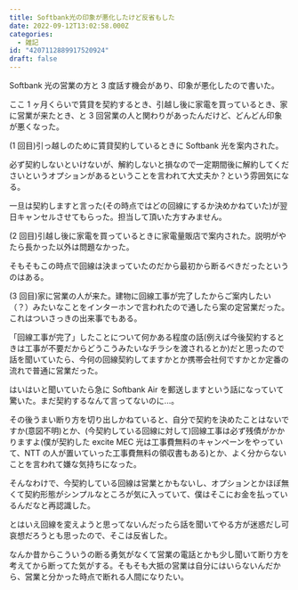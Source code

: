 ```yaml
---
title: Softbank光の印象が悪化したけど反省もした
date: 2022-09-12T13:02:58.000Z
categories:
  - 雑記
id: "4207112889917520924"
draft: false
---
```


Softbank 光の営業の方と 3 度話す機会があり、印象が悪化したので書いた。

<!-- more -->

ここ 1 ヶ月くらいで賃貸を契約するとき、引越し後に家電を買っているとき、家に営業が来たとき、と 3 回営業の人と関わりがあったんだけど、どんどん印象が悪くなった。

(1 回目)引っ越しのために賃貸契約しているときに Softbank 光を案内された。

必ず契約しないといけないが、解約しないと損なので一定期間後に解約してくださいというオプションがあるということを言われて大丈夫か？という雰囲気になる。

一旦は契約しますと言った(その時点ではどの回線にするか決めかねていた)が翌日キャンセルさせてもらった。担当して頂いた方すみません。

(2 回目)引越し後に家電を買っているときに家電量販店で案内された。説明がやたら長かった以外は問題なかった。

そもそもこの時点で回線は決まっていたのだから最初から断るべきだったというのはある。

(3 回目)家に営業の人が来た。建物に回線工事が完了したからご案内したい（？）みたいなことをインターホンで言われたので通したら案の定営業だった。これはついさっきの出来事でもある。

「回線工事が完了」したことについて何かある程度の話(例えば今後契約するときは工事が不要だからどうこうみたいなチラシを渡されるとか)だと思ったので話を聞いていたら、今何の回線契約してますかとか携帯会社何ですかとか定番の流れで普通に営業だった。

はいはいと聞いていたら急に Softbank Air を郵送しますという話になっていて驚いた。まだ契約するなんて言ってないのに...。

その後うまい断り方を切り出しかねていると、自分で契約を決めたことはないですか(意図不明)とか、(今契約している回線に対して)回線工事は必ず残債がかかりますよ(僕が契約した excite MEC 光は工事費無料のキャンペーンをやっていて、NTT の人が置いていった工事費無料の領収書もある)とか、よく分からないことを言われて嫌な気持ちになった。

そんなわけで、今契約している回線は営業とかもないし、オプションとかほぼ無くて契約形態がシンプルなところが気に入っていて、僕はそこにお金を払っているんだなと再認識した。

とはいえ回線を変えようと思ってないんだったら話を聞いてやる方が迷惑だし可哀想だろうとも思ったので、そこは反省した。

なんか昔からこういうの断る勇気がなくて営業の電話とかも少し聞いて断り方を考えてから断ってた気がする。そもそも大抵の営業は自分にはいらないんだから、営業と分かった時点で断れる人間になりたい。

